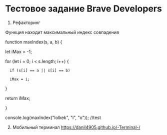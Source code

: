 # Тестовое задание Brave Developers

1. Рефакторинг

Функция находит максимальный индекс совпадения

function maxIndex(s, a, b) {

  let iMax = -1;
  
  for (let i = 0; i < s.length; i++) {
  
      if (s[i] == a || s[i] == b) 
      
      iMax = i;
      
  }
  
  return iMax;
  
}

console.log(maxIndex("lolkek", "l", "o")); //test

2. Мобильный терминал  https://danil4905.github.io/-Terminal-/
